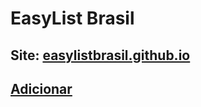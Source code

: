 # EasyList Brasil

## **Site: [easylistbrasil.github.io](https://github.com/easylistbrasil/easylistbrasil.github.io)**

## **[Adicionar](https://subscribe.adblockplus.org/?location=https://raw.githubusercontent.com/easylistbrasil/easylistbrasil/filtro/easylistbrasil.txt&title=EasyList%20Brasil)**



